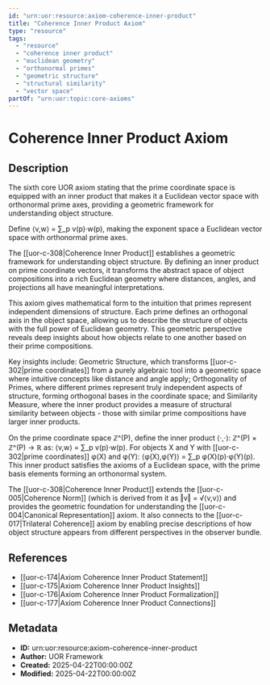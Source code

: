 ```yaml
---
id: "urn:uor:resource:axiom-coherence-inner-product"
title: "Coherence Inner Product Axiom"
type: "resource"
tags:
  - "resource"
  - "coherence inner product"
  - "euclidean geometry"
  - "orthonormal primes"
  - "geometric structure"
  - "structural similarity"
  - "vector space"
partOf: "urn:uor:topic:core-axioms"
---
```


# Coherence Inner Product Axiom

## Description

The sixth core UOR axiom stating that the prime coordinate space is equipped with an inner product that makes it a Euclidean vector space with orthonormal prime axes, providing a geometric framework for understanding object structure.

Define ⟨v,w⟩ = ∑_p v(p)·w(p), making the exponent space a Euclidean vector space with orthonormal prime axes.

The [[uor-c-308|Coherence Inner Product]] establishes a geometric framework for understanding object structure. By defining an inner product on prime coordinate vectors, it transforms the abstract space of object compositions into a rich Euclidean geometry where distances, angles, and projections all have meaningful interpretations.

This axiom gives mathematical form to the intuition that primes represent independent dimensions of structure. Each prime defines an orthogonal axis in the object space, allowing us to describe the structure of objects with the full power of Euclidean geometry. This geometric perspective reveals deep insights about how objects relate to one another based on their prime compositions.

Key insights include: Geometric Structure, which transforms [[uor-c-302|prime coordinates]] from a purely algebraic tool into a geometric space where intuitive concepts like distance and angle apply; Orthogonality of Primes, where different primes represent truly independent aspects of structure, forming orthogonal bases in the coordinate space; and Similarity Measure, where the inner product provides a measure of structural similarity between objects - those with similar prime compositions have larger inner products.

On the prime coordinate space ℤ^(P), define the inner product ⟨·,·⟩: ℤ^(P) × ℤ^(P) → ℝ as: ⟨v,w⟩ = ∑_p v(p)·w(p). For objects X and Y with [[uor-c-302|prime coordinates]] φ(X) and φ(Y): ⟨φ(X),φ(Y)⟩ = ∑_p φ(X)(p)·φ(Y)(p). This inner product satisfies the axioms of a Euclidean space, with the prime basis elements forming an orthonormal system.

The [[uor-c-308|Coherence Inner Product]] extends the [[uor-c-005|Coherence Norm]] (which is derived from it as ‖v‖ = √⟨v,v⟩) and provides the geometric foundation for understanding the [[uor-c-004|Canonical Representation]] axiom. It also connects to the [[uor-c-017|Trilateral Coherence]] axiom by enabling precise descriptions of how object structure appears from different perspectives in the observer bundle.

## References

- [[uor-c-174|Axiom Coherence Inner Product Statement]]
- [[uor-c-175|Axiom Coherence Inner Product Insights]]
- [[uor-c-176|Axiom Coherence Inner Product Formalization]]
- [[uor-c-177|Axiom Coherence Inner Product Connections]]

## Metadata

- **ID:** urn:uor:resource:axiom-coherence-inner-product
- **Author:** UOR Framework
- **Created:** 2025-04-22T00:00:00Z
- **Modified:** 2025-04-22T00:00:00Z
